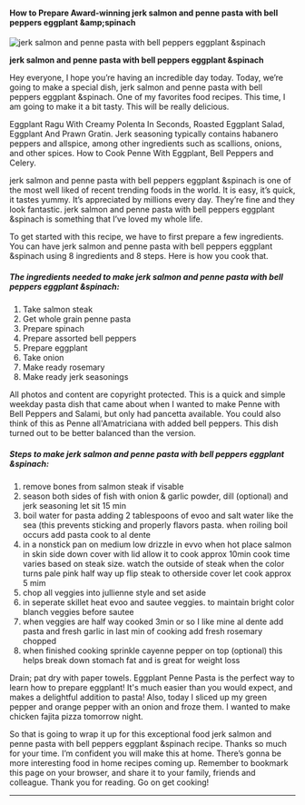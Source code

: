             

#### How to Prepare Award-winning jerk salmon and penne pasta with bell peppers eggplant &amp;amp;spinach

![jerk salmon and penne pasta with bell peppers eggplant &amp;spinach](https://img-global.cpcdn.com/recipes/55645155/751x532cq70/jerk-salmon-and-penne-pasta-with-bell-peppers-eggplant-spinach-recipe-main-photo.jpg)

**jerk salmon and penne pasta with bell peppers eggplant &amp;spinach**

Hey everyone, I hope you’re having an incredible day today. Today, we’re going to make a special dish, jerk salmon and penne pasta with bell peppers eggplant &spinach. One of my favorites food recipes. This time, I am going to make it a bit tasty. This will be really delicious.

Eggplant Ragu With Creamy Polenta In Seconds, Roasted Eggplant Salad, Eggplant And Prawn Gratin. Jerk seasoning typically contains habanero peppers and allspice, among other ingredients such as scallions, onions, and other spices. How to Cook Penne With Eggplant, Bell Peppers and Celery.

jerk salmon and penne pasta with bell peppers eggplant &spinach is one of the most well liked of recent trending foods in the world. It is easy, it’s quick, it tastes yummy. It’s appreciated by millions every day. They’re fine and they look fantastic. jerk salmon and penne pasta with bell peppers eggplant &spinach is something that I’ve loved my whole life.

To get started with this recipe, we have to first prepare a few ingredients. You can have jerk salmon and penne pasta with bell peppers eggplant &spinach using 8 ingredients and 8 steps. Here is how you cook that.

##### The ingredients needed to make jerk salmon and penne pasta with bell peppers eggplant &spinach:

1.  Take salmon steak
2.  Get whole grain penne pasta
3.  Prepare spinach
4.  Prepare assorted bell peppers
5.  Prepare eggplant
6.  Take onion
7.  Make ready rosemary
8.  Make ready jerk seasonings

All photos and content are copyright protected. This is a quick and simple weekday pasta dish that came about when I wanted to make Penne with Bell Peppers and Salami, but only had pancetta available. You could also think of this as Penne all'Amatriciana with added bell peppers. This dish turned out to be better balanced than the version.

##### Steps to make jerk salmon and penne pasta with bell peppers eggplant &spinach:

1.  remove bones from salmon steak if visable
2.  season both sides of fish with onion & garlic powder, dill (optional) and jerk seasoning let sit 15 min
3.  boil water for pasta adding 2 tablespoons of evoo and salt water like the sea (this prevents sticking and properly flavors pasta. when roiling boil occurs add pasta cook to al dente
4.  in a nonstick pan on medium low drizzle in evvo when hot place salmon in skin side down cover with lid allow it to cook approx 10min cook time varies based on steak size. watch the outside of steak when the color turns pale pink half way up flip steak to otherside cover let cook approx 5 mim
5.  chop all veggies into jullienne style and set aside
6.  in seperate skillet heat evoo and sautee veggies. to maintain bright color blanch veggies before sautee
7.  when veggies are half way cooked 3min or so I like mine al dente add pasta and fresh garlic in last min of cooking add fresh rosemary chopped
8.  when finished cooking sprinkle cayenne pepper on top (optional) this helps break down stomach fat and is great for weight loss

Drain; pat dry with paper towels. Eggplant Penne Pasta is the perfect way to learn how to prepare eggplant! It's much easier than you would expect, and makes a delightful addition to pasta! Also, today I sliced up my green pepper and orange pepper with an onion and froze them. I wanted to make chicken fajita pizza tomorrow night.

So that is going to wrap it up for this exceptional food jerk salmon and penne pasta with bell peppers eggplant &spinach recipe. Thanks so much for your time. I’m confident you will make this at home. There’s gonna be more interesting food in home recipes coming up. Remember to bookmark this page on your browser, and share it to your family, friends and colleague. Thank you for reading. Go on get cooking!

* * *